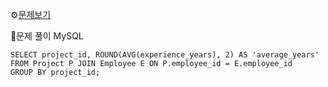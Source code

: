 ⚙[문제보기](https://leetcode.com/problems/project-employees-i/)



🔎문제 풀이
MySQL
```MySQL
SELECT project_id, ROUND(AVG(experience_years), 2) AS 'average_years'
FROM Project P JOIN Employee E ON P.employee_id = E.employee_id
GROUP BY project_id;
```
